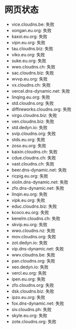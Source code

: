 # 网页状态
- vice.cloudns.be: 失败
- xongan.eu.org: 失败
- kaxoi.eu.org: 失败
- vipn.eu.org: 失败
- tau.cloudns.biz: 失败
- viko.eu.org: 失败
- suke.eu.org: 失败
- wwo.cloudns.ch: 失败
- sac.cloudns.biz: 失败
- wvvp.eu.org: 失败
- vx.cloudns.ch: 失败
- vercel.dns-dynamic.net: 失败
- linqing.eu.org: 失败
- std.cloudns.org: 失败
- diffireworks.cloudns.org: 失败
- virgo.cloudns.biz: 失败
- ven.cloudns.biz: 失败
- std.dedyn.io: 失败
- svip.cloudns.org: 失败
- stds.eu.org: 失败
- zosx.eu.org: 失败
- kaixin.cloudns.ch: 失败
- cdue.cloudns.ch: 失败
- vast.cloudns.ch: 失败
- beer.dns-dynamic.net: 失败
- ricpig.eu.org: 失败
- xiolin.dns-dynamic.net: 失败
- zfo.dns-dynamic.net: 失败
- linqin.eu.org: 失败
- vipk.eu.org: 失败
- educ.cloudns.biz: 失败
- kcoco.eu.org: 失败
- kenelm.cloudns.ch: 失败
- skvip.eu.org: 失败
- wwo.cloudns.nz: 失败
- mov.cloudns.org: 失败
- zot.dedyn.io: 失败
- vip.dns-dynamic.net: 失败
- wwv.cloudns.be: 失败
- pan.cloudns.org: 失败
- xeo.dedyn.io: 失败
- vercl.eu.org: 失败
- ipen.eu.org: 失败
- zfo.cloudns.org: 失败
- dsk.cloudns.biz: 失败
- ipzo.eu.org: 失败
- fox.dns-dynamic.net: 失败
- siv.cloudns.ph: 失败
- skyle.eu.org: 失败
- zote.cloudns.org: 失败
